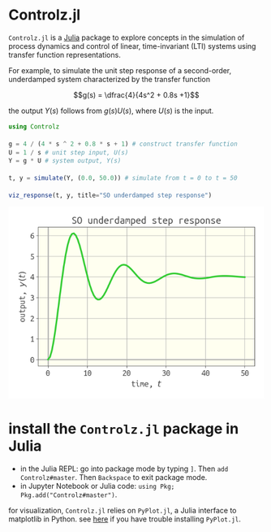 # Controlz.jl

`Controlz.jl` is a [Julia](https://julialang.org/) package to explore concepts in the simulation of process dynamics and control of linear, time-invariant (LTI) systems using transfer function representations.

For example, to simulate the unit step response of a second-order, underdamped system characterized by the transfer function

$$g(s) = \dfrac{4}{4s^2 + 0.8s +1}$$

the output $Y(s)$ follows from $g(s)U(s)$, where $U(s)$ is the input.

```julia
using Controlz

g = 4 / (4 * s ^ 2 + 0.8 * s + 1) # construct transfer function
U = 1 / s # unit step input, U(s)
Y = g * U # system output, Y(s)

t, y = simulate(Y, (0.0, 50.0)) # simulate from t = 0 to t = 50

viz_response(t, y, title="SO underdamped step response")
```

![](example_response.png)

# install the `Controlz.jl` package in Julia

* in the Julia REPL: go into package mode by typing `]`. Then `add Controlz#master`. Then `Backspace` to exit package mode.
* in Jupyter Notebook or Julia code: `using Pkg; Pkg.add("Controlz#master")`.

for visualization, `Controlz.jl` relies on `PyPlot.jl`, a Julia interface to matplotlib in Python. see [here](https://github.com/JuliaPy/PyPlot.jl) if you have trouble installing `PyPlot.jl`.

